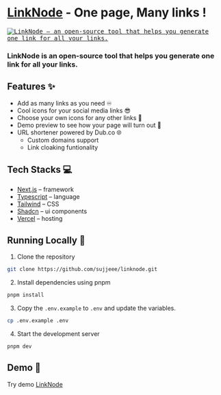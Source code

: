 # [LinkNode](https://linknode.vercel.app/) - One page, Many links !

<kbd>
<a href="https://linknode.vercel.app">
  <img alt="LinkNode – an open-source tool that helps you generate one link for all your links." src="https://linknode.vercel.app/og-image.png">
</a>
</kbd>

### LinkNode is an open-source tool that helps you generate one link for all your links.

## Features ✨

- Add as many links as you need ♾️
- Cool icons for your social media links 😎
- Choose your own icons for any other links 🔧
- Demo preview to see how your page will turn out 👀
- URL shortener powered by Dub.co 🌐
  - Custom domains support
  - Link cloaking funtionality

## Tech Stacks 💻

- [Next.js](https://nextjs.org/) – framework
- [Typescript](https://www.typescriptlang.org/) – language
- [Tailwind](https://tailwindcss.com/) – CSS
- [Shadcn](https://upstash.com/) – ui components
- [Vercel](https://vercel.com/) – hosting

## Running Locally 🚀

1. Clone the repository

```bash
git clone https://github.com/sujjeee/linknode.git
```

2. Install dependencies using pnpm

```bash
pnpm install
```

3. Copy the `.env.example` to `.env` and update the variables.
 ```bash
cp .env.example .env
```

4. Start the development server

```bash
pnpm dev
```


## Demo 👀

Try demo <a href="https://dub.sh/linknode">LinkNode</a>
